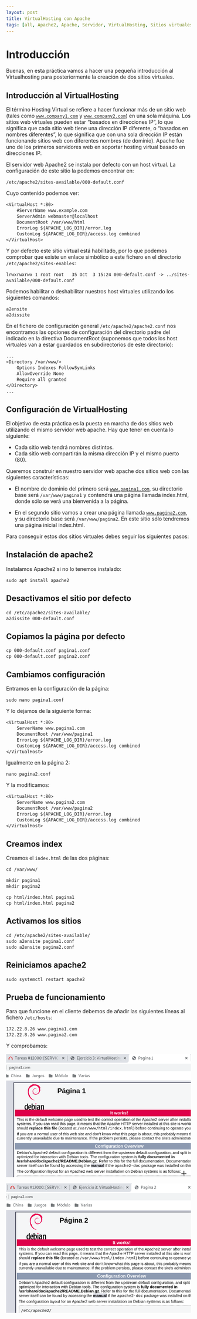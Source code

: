 ```yaml
---
layout: post
title: VirtualHosting con Apache
tags: [all, Apache2, Apache, Servidor, VirtualHosting, Sitios virtuales]
---
```

# Introducción

Buenas, en esta práctica vamos a hacer una pequeña introducción al Virtualhosting para posteriormente la creación de dos sitios virtuales.

## Introducción al VirtualHosting

El término Hosting Virtual se refiere a hacer funcionar más de un sitio web (tales como <code>www.company1.com</code> y <code>www.company2.com</code>) en una sola máquina. Los sitios web virtuales pueden estar “basados en direcciones IP”, lo que significa que cada sitio web tiene una dirección IP diferente, o “basados en nombres diferentes”, lo que significa que con una sola dirección IP están funcionando sitios web con diferentes nombres (de dominio). Apache fue uno de los primeros servidores web en soportar hosting virtual basado en direcciones IP.

El servidor web Apache2 se instala por defecto con un host virtual. La configuración de este sitio la podemos encontrar en:

~~~
/etc/apache2/sites-available/000-default.conf
~~~

Cuyo contenido podemos ver:

~~~
<VirtualHost *:80>
    #ServerName www.example.com	
    ServerAdmin webmaster@localhost
    DocumentRoot /var/www/html	
    ErrorLog ${APACHE_LOG_DIR}/error.log
    CustomLog ${APACHE_LOG_DIR}/access.log combined	
</VirtualHost>
~~~

Y por defecto este sitio virtual está habilitado, por lo que podemos comprobar que existe un enlace simbólico a este fichero en el directorio <code>/etc/apache2/sites-enables</code>:

~~~
lrwxrwxrwx 1 root root   35 Oct  3 15:24 000-default.conf -> ../sites-available/000-default.conf
~~~

Podemos habilitar o deshabilitar nuestros host virtuales utilizando los siguientes comandos:

~~~
a2ensite
a2dissite
~~~

En el fichero de configuración general <code>/etc/apache2/apache2.conf</code> nos encontramos las opciones de configuración del directorio padre del indicado en la directiva DocumentRoot (suponemos que todos los host virtuales van a estar guardados en subdirectorios de este directorio):

~~~
...
<Directory /var/www/>
	Options Indexes FollowSymLinks
	AllowOverride None
	Require all granted
</Directory>
...
~~~

## Configuración de VirtualHosting

El objetivo de esta práctica es la puesta en marcha de dos sitios web utilizando el mismo servidor web apache. Hay que tener en cuenta lo siguiente:

- Cada sitio web tendrá nombres distintos.
- Cada sitio web compartirán la misma dirección IP y el mismo puerto (80).

Queremos construir en nuestro servidor web apache dos sitios web con las siguientes características:

- El nombre de dominio del primero será <code>www.pagina1.com</code>, su directorio base será <code>/var/www/pagina1</code> y contendrá una página llamada index.html, donde sólo se verá una bienvenida a la página.

- En el segundo sitio vamos a crear una página llamada <code>www.pagina2.com</code>, y su directorio base será <code>/var/www/pagina2</code>. En este sitio sólo tendremos una página inicial index.html.

Para conseguir estos dos sitios virtuales debes seguir los siguientes pasos:

## Instalación de apache2

Instalamos Apache2 si no lo tenemos instalado:

~~~
sudo apt install apache2
~~~

## Desactivamos el sitio por defecto

~~~
cd /etc/apache2/sites-available/
a2dissite 000-default.conf
~~~

## Copiamos la página por defecto

~~~
cp 000-default.conf pagina1.conf
cp 000-default.conf pagina2.conf
~~~

## Cambiamos configuración

Entramos en la configuración de la página:

~~~
sudo nano pagina1.conf
~~~

Y lo dejamos de la siguiente forma:

~~~
<VirtualHost *:80>
	ServerName www.pagina1.com
	DocumentRoot /var/www/pagina1
	ErrorLog ${APACHE_LOG_DIR}/error.log
	CustomLog ${APACHE_LOG_DIR}/access.log combined
</VirtualHost>
~~~

Igualmente en la página 2:

~~~
nano pagina2.conf
~~~

Y la modificamos:

~~~
<VirtualHost *:80>
    ServerName www.pagina2.com
    DocumentRoot /var/www/pagina2
    ErrorLog ${APACHE_LOG_DIR}/error.log
    CustomLog ${APACHE_LOG_DIR}/access.log combined
</VirtualHost>
~~~

## Creamos index

Creamos el <code>index.html</code> de las dos páginas:

~~~
cd /var/www/
~~~

~~~
mkdir pagina1
mkdir pagina2
~~~

~~~
cp html/index.html pagina1
cp html/index.html pagina2
~~~


## Activamos los sitios

~~~
cd /etc/apache2/sites-available/
sudo a2ensite pagina1.conf
sudo a2ensite pagina2.conf
~~~

## Reiniciamos apache2

~~~
sudo systemctl restart apache2
~~~

## Prueba de funcionamiento

Para que funcione en el cliente debemos de añadir las siguientes líneas al fichero <code>/etc/hosts</code>:

~~~
172.22.8.26	www.pagina1.com
172.22.8.26	www.pagina2.com
~~~

Y comprobamos:

![img1](/assets/img/posts/virtualhosting/pagina1.png)

![img2](/assets/img/posts/virtualhosting/pagina2.png)